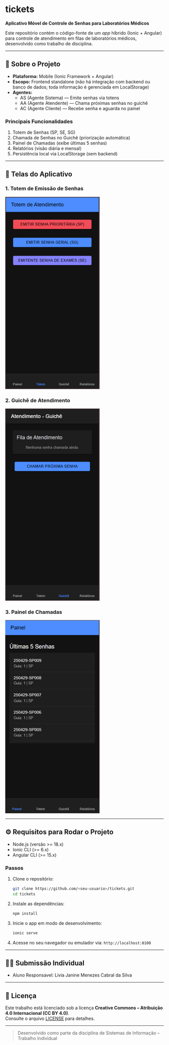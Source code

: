 # tickets

**Aplicativo Móvel de Controle de Senhas para Laboratórios Médicos**

Este repositório contém o código-fonte de um _app_ híbrido (Ionic + Angular) para controle de atendimento em filas de laboratórios médicos, desenvolvido como trabalho de disciplina.

---

## 📱 Sobre o Projeto

- **Plataforma:** Mobile (Ionic Framework + Angular)
- **Escopo:** Frontend standalone (não há integração com backend ou banco de dados; toda informação é gerenciada em LocalStorage)
- **Agentes:**  
  - AS (Agente Sistema) — Emite senhas via totens  
  - AA (Agente Atendente) — Chama próximas senhas no guichê  
  - AC (Agente Cliente) — Recebe senha e aguarda no painel  

### Principais Funcionalidades

1. Totem de Senhas (SP, SE, SG)
2. Chamada de Senhas no Guichê (priorização automática)
3. Painel de Chamadas (exibe últimas 5 senhas)
4. Relatórios (visão diária e mensal)
5. Persistência local via LocalStorage (sem backend)

---

## 🎨 Telas do Aplicativo

### 1. Totem de Emissão de Senhas
<img src="sistema-de-atendimento/.github/screenshots/totem.png" alt="Totem de Emissão" width="300" />

### 2. Guichê de Atendimento
<img src="sistema-de-atendimento/.github/screenshots/guiche.png" alt="Guichê de Atendimento" width="300" />

### 3. Painel de Chamadas
<img src="sistema-de-atendimento/.github/screenshots/painel.png" alt="Painel de Chamadas" width="300" />

---

## ⚙️ Requisitos para Rodar o Projeto

- Node.js (versão >= 18.x)  
- Ionic CLI (>= 6.x)  
- Angular CLI (>= 15.x)  

### Passos

1. Clone o repositório:
   ```bash
   git clone https://github.com/<seu-usuario>/tickets.git
   cd tickets
   ```
2. Instale as dependências:
   ```bash
   npm install
   ```
3. Inicie o app em modo de desenvolvimento:
   ```bash
   ionic serve
   ```
4. Acesse no seu navegador ou emulador via: `http://localhost:8100`

---

## 👨‍💻 Submissão Individual

- Aluno Responsavel: Livia Janine Menezes Cabral da Silva

---

## 📄 Licença

Este trabalho está licenciado sob a licença **Creative Commons – Atribuição 4.0 Internacional (CC BY 4.0)**.  
Consulte o arquivo [LICENSE](LICENSE.md) para detalhes.

---

> Desenvolvido como parte da disciplina de Sistemas de Informação – Trabalho Individual

